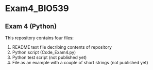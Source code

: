 # Exam4_BIO539

## Exam 4 (Python)
This repository contains four files:

1. README text file decribing contents of repository
2. Python script (Code_Exam4.py)
3. Python test script (not published yet)
4. File as an example with a couple of short strings (not published yet)
